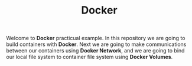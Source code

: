 <h1 align="center">
    Docker
</h1>

<br />

Welcome to **Docker** practicual example. In this repository we are going to build containers with **Docker**. Next we are going to make communications
between our containers using **Docker Network**, and
we are going to bind our local file system to container
file system using **Docker Volumes**.
